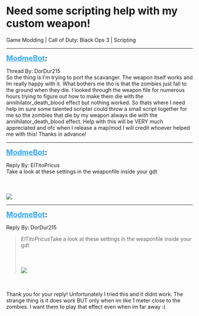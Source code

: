 # Need some scripting help with my custom weapon!
Game Modding | Call of Duty: Black Ops 3 | Scripting

---
<strong style="font-size: 1.4em;"><span style="text-decoration: underline;text-decoration-color: #34a7f9;"><span style="color:#34a7f9;">ModmeBot</span></span>:</strong>

<p>Thread By: DorDur215<br />So the thing is I&#39;m trying to port the scavanger. The weapon itself works and Im really happy with it. What bothers me tho is that the zombies just fall to the ground when they die. I looked through the weapon file for numerous hours trying to figure out how to make them die with the annihilator_death_blood effect but nothing worked. So thats where I need help im sure some talented scripter could throw a small script together for me so the zombies that die by my weapon always die with the annihilator_death_blood effect. Help with this will be VERY much appreciated and ofc when I release a map/mod I will credit whoever helped me with this! Thanks in advance!</p>

---
<strong style="font-size: 1.4em;"><span style="text-decoration: underline;text-decoration-color: #34a7f9;"><span style="color:#34a7f9;">ModmeBot</span></span>:</strong>

<p>Reply By: ElTitoPricus<br />Take a look at these settings in the weaponfile inside your gdt<br /><br /><br /><br /><img style="max-width: 500px;" src="http://image.prntscr.com/image/c5559608a5c940db9f867fcc94a0e524.png"></p>

---
<strong style="font-size: 1.4em;"><span style="text-decoration: underline;text-decoration-color: #34a7f9;"><span style="color:#34a7f9;">ModmeBot</span></span>:</strong>

<p>Reply By: DorDur215<br /><blockquote><em>ElTitoPricus</em>Take a look at these settings in the weaponfile inside your gdt<br /><br /><br /><br /><img style="max-width: 500px;" src="http://image.prntscr.com/image/c5559608a5c940db9f867fcc94a0e524.png"></blockquote><br /><br />Thank you for your reply! Unfortunately I tried this and it didnt work. The strange thing is it does work BUT only when im like 1 meter close to the zombies. I want them to play that effect even when im far away :(</p>
